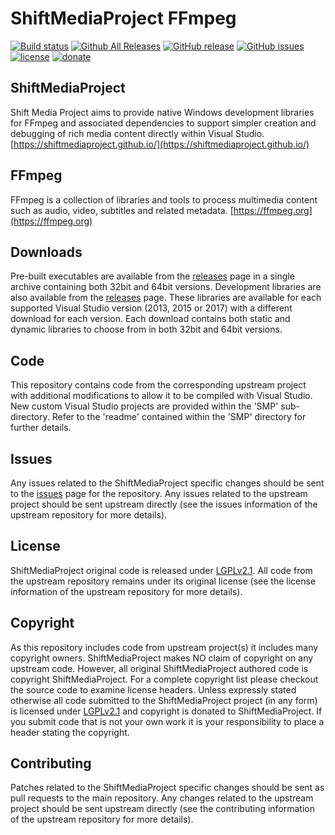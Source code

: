 ShiftMediaProject FFmpeg
=============
[![Build status](https://ci.appveyor.com/api/projects/status/4x01kkkws4aok5oq?svg=true)](https://ci.appveyor.com/project/Sibras/ffmpeg)
[![Github All Releases](https://img.shields.io/github/downloads/ShiftMediaProject/FFmpeg/total.svg)](https://github.com/ShiftMediaProject/FFmpeg/releases)
[![GitHub release](https://img.shields.io/github/release/ShiftMediaProject/FFmpeg.svg)](https://github.com/ShiftMediaProject/FFmpeg/releases/latest)
[![GitHub issues](https://img.shields.io/github/issues/ShiftMediaProject/FFmpeg.svg)](https://github.com/ShiftMediaProject/FFmpeg/issues)
[![license](https://img.shields.io/github/license/ShiftMediaProject/FFmpeg.svg)](https://github.com/ShiftMediaProject/FFmpeg)
[![donate](https://img.shields.io/badge/donate-link-brightgreen.svg)](https://shiftmediaproject.github.io/8-donate/)
## ShiftMediaProject

Shift Media Project aims to provide native Windows development libraries for FFmpeg and associated dependencies to support simpler creation and debugging of rich media content directly within Visual Studio. [https://shiftmediaproject.github.io/](https://shiftmediaproject.github.io/)

## FFmpeg

FFmpeg is a collection of libraries and tools to process multimedia content such as audio, video, subtitles and related metadata. [https://ffmpeg.org](https://ffmpeg.org)

## Downloads

Pre-built executables are available from the [releases](https://github.com/ShiftMediaProject/FFmpeg/releases) page in a single archive containing both 32bit and 64bit versions.
Development libraries are also available from the [releases](https://github.com/ShiftMediaProject/FFmpeg/releases) page. These libraries are available for each supported Visual Studio version (2013, 2015 or 2017) with a different download for each version. Each download contains both static and dynamic libraries to choose from in both 32bit and 64bit versions.

## Code

This repository contains code from the corresponding upstream project with additional modifications to allow it to be compiled with Visual Studio. New custom Visual Studio projects are provided within the 'SMP' sub-directory. Refer to the 'readme' contained within the 'SMP' directory for further details.

## Issues

Any issues related to the ShiftMediaProject specific changes should be sent to the [issues](https://github.com/ShiftMediaProject/FFmpeg/issues) page for the repository. Any issues related to the upstream project should be sent upstream directly (see the issues information of the upstream repository for more details).

## License

ShiftMediaProject original code is released under [LGPLv2.1](https://www.gnu.org/licenses/lgpl-2.1.html). All code from the upstream repository remains under its original license (see the license information of the upstream repository for more details).

## Copyright

As this repository includes code from upstream project(s) it includes many copyright owners. ShiftMediaProject makes NO claim of copyright on any upstream code. However, all original ShiftMediaProject authored code is copyright ShiftMediaProject. For a complete copyright list please checkout the source code to examine license headers. Unless expressly stated otherwise all code submitted to the ShiftMediaProject project (in any form) is licensed under [LGPLv2.1](https://www.gnu.org/licenses/lgpl-2.1.html) and copyright is donated to ShiftMediaProject. If you submit code that is not your own work it is your responsibility to place a header stating the copyright.

## Contributing

Patches related to the ShiftMediaProject specific changes should be sent as pull requests to the main repository. Any changes related to the upstream project should be sent upstream directly (see the contributing information of the upstream repository for more details).